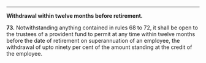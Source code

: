 ****

**Withdrawal within twelve months before retirement.**

**73.** Notwithstanding anything contained in rules 68 to 72, it shall be open to the trustees of a provident fund to permit at any time within twelve months before the date of retirement on superannuation of an employee, the withdrawal of upto ninety per cent of the amount standing at the credit of the employee.